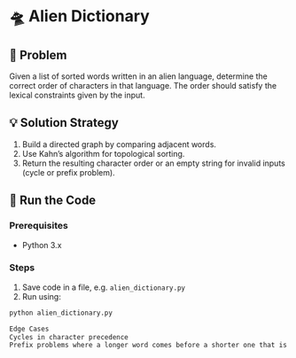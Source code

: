 # 🛸 Alien Dictionary

## 🧩 Problem
Given a list of sorted words written in an alien language, determine the correct order of characters in that language. The order should satisfy the lexical constraints given by the input.

## 💡 Solution Strategy
1. Build a directed graph by comparing adjacent words.
2. Use Kahn’s algorithm for topological sorting.
3. Return the resulting character order or an empty string for invalid inputs (cycle or prefix problem).

## 🚀 Run the Code
### Prerequisites
- Python 3.x

### Steps
1. Save code in a file, e.g. `alien_dictionary.py`
2. Run using:

```bash
python alien_dictionary.py

Edge Cases
Cycles in character precedence
Prefix problems where a longer word comes before a shorter one that is a prefix
